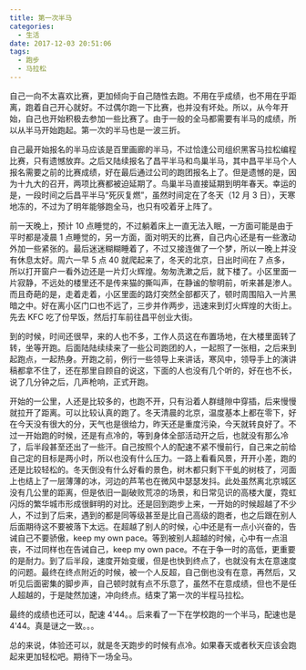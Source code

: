 ```yaml
---
title: 第一次半马
categories:
  - 生活
date: 2017-12-03 20:51:06
tags:
  - 跑步
  - 马拉松
---
```


自己一向不太喜欢比赛，更加倾向于自己随性去跑。不用在乎成绩，也不用在乎距离，跑着自己开心就好。不过偶尔跑一下比赛，也并没有坏处。所以，从今年开始，自己也开始积极去参加一些比赛了。由于一般的全马都需要有半马的成绩，所以从半马开始跑起。第一次的半马也是一波三折。

<!-- more -->

自己最开始报名的半马应该是百里画廊的半马，不过恰逢公司组织黑客马拉松编程比赛，只有遗憾放弃。之后又陆续报名了昌平半马和鸟巢半马，其中昌平半马个人报名需要之前的比赛成绩，好在最后通过公司的跑团报名上了。但是遗憾的是，因为十九大的召开，两项比赛都被迫延期了。鸟巢半马直接延期到明年春天。幸运的是，一段时间之后昌平半马“死灰复燃”，虽然时间定在了冬天（12 月 3 日），天寒地冻的，不过为了明年能够跑全马，也只有咬着牙上阵了。

前一天晚上，预计 10 点睡觉的，不过躺着床上一直无法入眠，一方面可能是由于平时都是凌晨 1 点睡觉的，另一方面，面对明天的比赛，自己内心还是有一些激动外加一些紧张的。最后迷迷糊糊睡着了，不过又接连做了一个梦，所以一晚上并没有休息太好。周六一早 5 点 40 就爬起来了，冬天的北京，日出时间在 7 点多，所以打开窗户一看外边还是一片灯火辉煌。匆匆洗漱之后，就下楼了。小区里面一片寂静，不远处的楼里还不是传来猫的撕叫声，在静谧的黎明前，听来甚是渗人。而且奇葩的是，走着走着，小区里面的路灯突然全部都灭了，顿时周围陷入一片黑暗之中。好在离小区门口也不远了，三步并作两步，迅速来到灯火辉煌的大街上。先去 KFC 吃了份早饭，然后打车前往昌平创业大街。

到的时候，时间还很早，来的人也不多，工作人员这在布置场地，在大楼里面转了转，坐等开跑。后面陆陆续续来了一些公司跑团的人，一起照了一张相，之后来到起跑点，一起热身。开跑之前，例行一些领导上来讲话，寒风中，领导手上的演讲稿都拿不住了，还在那里自顾自的说这，下面的人也没有几个听的，好在也不长，说了几分钟之后，几声枪响，正式开跑。

开始的一公里，人还是比较多的，也跑不开，只有沿着人群缝隙中穿插，后来慢慢就拉开了距离。可以比较认真的跑了。冬天清晨的北京，温度基本上都在零下，好在今天没有很大的分，天气也是很给力，昨天还是重度污染，今天就转良好了。不过一开始跑的时候，还是有点冷的，等到身体全部活动开之后，也就没有那么冷了，后半段甚至还出了一些汗。自己按照个人的配速不紧不慢前行，自己来之前给自己定的目标是两小时，所以也没有什么压力。一路上看看风景，开开小差，跑的还是比较轻松的。冬天倒没有什么好看的景色，树木都只剩下干虬的树枝了，河面上也结上了一层薄薄的冰，河边的芦苇也在微风中瑟瑟发抖。此处虽然离北京城区没有几公里的距离，但是依旧一副破败荒凉的场景，和日常见识的高楼大厦，霓虹闪烁的繁华城市形成很鲜明的对比。还是回到跑步上来，一开始的时候超越了不少人，不过到了后来，遇到的都是同等级甚至是比自己高级的跑者，也之后跟在别人后面期待这不要被落下太远。在超越了别人的时候，心中还是有一点小兴奋的，告诫自己不要骄傲，keep my own pace。等到被别人超越的时候，心中有一点沮丧，不过同样也在告诫自己，keep my own pace。不在于争一时的高低，更重要的是耐力。到了后半段，速度开始变缓，但是也快到终点了，也就没有太在意速度的问题。最终在终点附近的时候，被一个人反超，自己倒也没有在意，再然后，又听见后面密集的脚步声，自己顿时就有点不乐意了，虽然不在意成绩，但也不是任人超越的，于是陡然加速，冲向终点。结束了第一次的半程马拉松。

最终的成绩也还可以，配速 4'44。。后来看了一下在学校跑的一个半马，配速也是 4'44。真是谜之一致。。。

总的来说，体验还可以，就是冬天跑步的时候有点冷。如果春天或者秋天应该会跑起来更加轻松吧。期待下一场全马。
